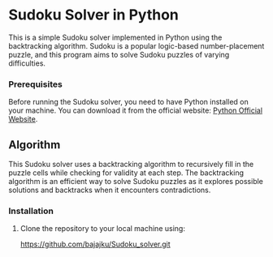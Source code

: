 # Sudoku Solver in Python

This is a simple Sudoku solver implemented in Python using the backtracking algorithm. Sudoku is a popular logic-based number-placement puzzle, and this program aims to solve Sudoku puzzles of varying difficulties.

### Prerequisites

Before running the Sudoku solver, you need to have Python installed on your machine. You can download it from the official website: [Python Official Website](https://www.python.org/downloads/).

## Algorithm

This Sudoku solver uses a backtracking algorithm to recursively fill in the puzzle cells while checking for validity at each step. The backtracking algorithm is an efficient way to solve Sudoku puzzles as it explores possible solutions and backtracks when it encounters contradictions.

### Installation

1. Clone the repository to your local machine using:

   https://github.com/bajajku/Sudoku_solver.git

